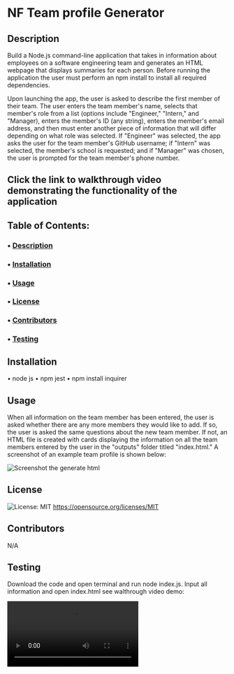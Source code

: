 # NF Team profile Generator

## Description
Build a Node.js command-line application that takes in information about employees on a software engineering team and generates an HTML webpage that displays summaries for each person. Before running the application the user must perform an npm install to install all required dependencies.

Upon launching the app, the user is asked to describe the first member of their team. The user enters the team member's name, selects that member's role from a list (options include "Engineer," "Intern," and "Manager), enters the member's ID (any string), enters the member's email address, and then must enter another piece of information that will differ depending on what role was selected. If "Engineer" was selected, the app asks the user for the team member's GitHub username; if "Intern" was selected, the member's school is requested; and if "Manager" was chosen, the user is prompted for the team member's phone number.


## Click the link to walkthrough video demonstrating the functionality of the application

## Table of Contents:
### • [Description](#description)
### • [Installation](#installation)
### • [Usage](#usage)
### • [License](#license)
### • [Contributors](#contributors)
### • [Testing](#testing)


## Installation
• node js
• npm jest
• npm install inquirer

## Usage
When all information on the team member has been entered, the user is asked whether there are any more members they would like to add. If so, the user is asked the same questions about the new team member. If not, an HTML file is created with cards displaying the information on all the team members entered by the user in the "outputs" folder titled "index.html." A screenshot of an example team profile is shown below:

![Screenshot the generate html](./../assets/screen%20shot%20application.png)

## License
![License: MIT](https://img.shields.io/badge/License-MIT-yellow.svg)
https://opensource.org/licenses/MIT

## Contributors
N/A

## Testing
Download the code and open terminal and run node index.js. Input all information and open index.html
see walthrough video demo:

![Demo video file](./assets/NF-team-profile-generator-demo.mp4)
